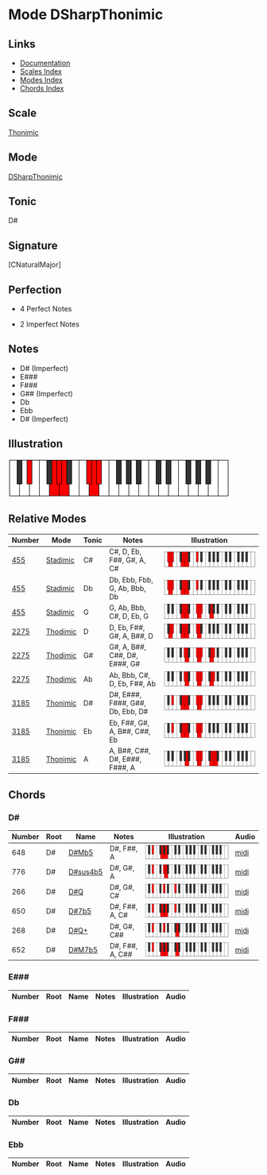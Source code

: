 # Mode DSharpThonimic

## Links

- [Documentation](index.md)
- [Scales Index](Scales.md)
- [Modes Index](Modes.md)
- [Chords Index](Chords.md)

## Scale

[Thonimic](ScaleThonimic.md)

## Mode

[DSharpThonimic](ModeDSharpThonimic.md)

## Tonic

D#

## Signature

[CNaturalMajor]

## Perfection

 - 4 Perfect Notes

 - 2 Imperfect Notes

## Notes

- D# (Imperfect)
- E###
- F###
- G## (Imperfect)
- Db
- Ebb
- D# (Imperfect)

## Illustration

![DSharpThonimic](ModeDSharpThonimic.png)

## Relative Modes

| Number | Mode | Tonic | Notes | Illustration |
|--------|------|-------|-------|--------------|
| [455](https://ianring.com/musictheory/scales/455) | [Stadimic](ModeStadimic.md) | C# | C#, D, Eb, F##, G#, A, C# | ![CSharpStadimic](ModeCSharpStadimic.png) |
| [455](https://ianring.com/musictheory/scales/455) | [Stadimic](ModeStadimic.md) | Db | Db, Ebb, Fbb, G, Ab, Bbb, Db | ![DFlatStadimic](ModeDFlatStadimic.png) |
| [455](https://ianring.com/musictheory/scales/455) | [Stadimic](ModeStadimic.md) | G | G, Ab, Bbb, C#, D, Eb, G | ![GNaturalStadimic](ModeGNaturalStadimic.png) |
| [2275](https://ianring.com/musictheory/scales/2275) | [Thodimic](ModeThodimic.md) | D | D, Eb, F##, G#, A, B##, D | ![DNaturalThodimic](ModeDNaturalThodimic.png) |
| [2275](https://ianring.com/musictheory/scales/2275) | [Thodimic](ModeThodimic.md) | G# | G#, A, B##, C##, D#, E###, G# | ![GSharpThodimic](ModeGSharpThodimic.png) |
| [2275](https://ianring.com/musictheory/scales/2275) | [Thodimic](ModeThodimic.md) | Ab | Ab, Bbb, C#, D, Eb, F##, Ab | ![AFlatThodimic](ModeAFlatThodimic.png) |
| [3185](https://ianring.com/musictheory/scales/3185) | [Thonimic](ModeThonimic.md) | D# | D#, E###, F###, G##, Db, Ebb, D# | ![DSharpThonimic](ModeDSharpThonimic.png) |
| [3185](https://ianring.com/musictheory/scales/3185) | [Thonimic](ModeThonimic.md) | Eb | Eb, F##, G#, A, B##, C##, Eb | ![EFlatThonimic](ModeEFlatThonimic.png) |
| [3185](https://ianring.com/musictheory/scales/3185) | [Thonimic](ModeThonimic.md) | A | A, B##, C##, D#, E###, F###, A | ![ANaturalThonimic](ModeANaturalThonimic.png) |

## Chords

### D#

| Number | Root | Name | Notes | Illustration | Audio |
|--------|------|------|-------|--------------|-------|
| 648 | D# | [D#Mb5](ChordDSharpMajorFlatFifth.md) | D#, F##, A | ![D#Mb5](ChordDSharpMajorFlatFifthRootPosition.png) | [midi](ChordDSharpMajorFlatFifthRootPosition.mid) |
| 776 | D# | [D#sus4b5](ChordDSharpSuspendedFourthFlatFifth.md) | D#, G#, A | ![D#sus4b5](ChordDSharpSuspendedFourthFlatFifthRootPosition.png) | [midi](ChordDSharpSuspendedFourthFlatFifthRootPosition.mid) |
| 266 | D# | [D#Q](ChordDSharpQuartal.md) | D#, G#, C# | ![D#Q](ChordDSharpQuartalRootPosition.png) | [midi](ChordDSharpQuartalRootPosition.mid) |
| 650 | D# | [D#7b5](ChordDSharpDominantSeventhFlatFifth.md) | D#, F##, A, C# | ![D#7b5](ChordDSharpDominantSeventhFlatFifthRootPosition.png) | [midi](ChordDSharpDominantSeventhFlatFifthRootPosition.mid) |
| 268 | D# | [D#Q+](ChordDSharpQuartalAugmented.md) | D#, G#, C## | ![D#Q+](ChordDSharpQuartalAugmentedRootPosition.png) | [midi](ChordDSharpQuartalAugmentedRootPosition.mid) |
| 652 | D# | [D#M7b5](ChordDSharpMajorSeventhFlatFifth.md) | D#, F##, A, C## | ![D#M7b5](ChordDSharpMajorSeventhFlatFifthRootPosition.png) | [midi](ChordDSharpMajorSeventhFlatFifthRootPosition.mid) |

### E###

| Number | Root | Name | Notes | Illustration | Audio |
|--------|------|------|-------|--------------|-------|

### F###

| Number | Root | Name | Notes | Illustration | Audio |
|--------|------|------|-------|--------------|-------|

### G##

| Number | Root | Name | Notes | Illustration | Audio |
|--------|------|------|-------|--------------|-------|

### Db

| Number | Root | Name | Notes | Illustration | Audio |
|--------|------|------|-------|--------------|-------|

### Ebb

| Number | Root | Name | Notes | Illustration | Audio |
|--------|------|------|-------|--------------|-------|

